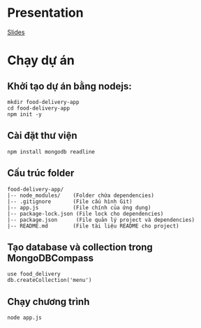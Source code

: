 # Presentation
[Slides](https://www.canva.com/design/DAGcKtvxI04/FdgGpluN9OFYzxWiT6fQyA/view?utm_content=DAGcKtvxI04&utm_campaign=designshare&utm_medium=link2&utm_source=uniquelinks&utlId=hede7266a08)

# Chạy dự án
## Khởi tạo dự án bằng nodejs:

```
mkdir food-delivery-app
cd food-delivery-app
npm init -y
```

## Cài đặt thư viện

```
npm install mongodb readline
```

## Cấu trúc folder

```
food-delivery-app/
|-- node_modules/    (Folder chứa dependencies)
|-- .gitignore       (File cấu hình Git)
|-- app.js           (File chính của ứng dụng)
|-- package-lock.json (File lock cho dependencies)
|-- package.json      (File quản lý project và dependencies)
|-- README.md        (File tài liệu README cho project)
```

## Tạo database và collection trong MongoDBCompass

```
use food_delivery
db.createCollection('menu')
```

## Chạy chương trình
```
node app.js
```
